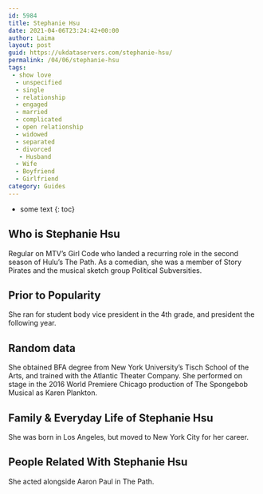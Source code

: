 ```yaml
---
id: 5984
title: Stephanie Hsu
date: 2021-04-06T23:24:42+00:00
author: Laima
layout: post
guid: https://ukdataservers.com/stephanie-hsu/
permalink: /04/06/stephanie-hsu
tags:
 - show love
  - unspecified
  - single
  - relationship
  - engaged
  - married
  - complicated
  - open relationship
  - widowed
  - separated
  - divorced
   - Husband
  - Wife
  - Boyfriend
  - Girlfriend
category: Guides
---
```


* some text
{: toc}


## Who is Stephanie Hsu
                  
                  
                  
Regular on MTV&#8217;s Girl Code who landed a recurring role in the second season of Hulu&#8217;s The Path. As a comedian, she was a member of Story Pirates and the musical sketch group Political Subversities.
                  
              
            
              
            
                
                
                
## Prior to Popularity
                  
                  
                  
She ran for student body vice president in the 4th grade, and president the following year.
                  
              
            
              
            
                
                
                
## Random data
                  
                  
                  
She obtained BFA degree from New York University&#8217;s Tisch School of the Arts, and trained with the Atlantic Theater Company. She performed on stage in the 2016 World Premiere Chicago production of The Spongebob Musical as Karen Plankton.
                  
              
            
              
            
                
                
                
## Family & Everyday Life of Stephanie Hsu
                  
                  
                  
She was born in Los Angeles, but moved to New York City for her career. 
                  
              
            
              
            
                
                
                
## People Related With Stephanie Hsu
                  
                  
                  
She acted alongside Aaron Paul in The Path.
                  
              
            
              
            
                
              
            
              
              
            
            
              
            
          
          
          